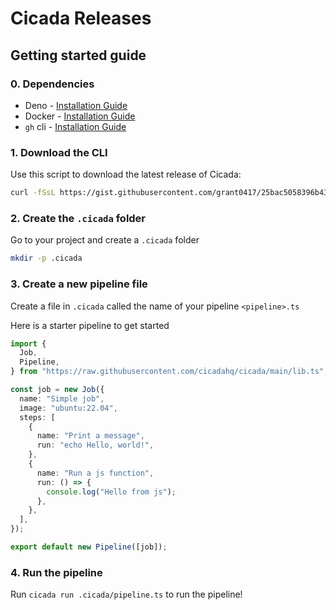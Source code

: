 # Cicada Releases

## Getting started guide

### 0. Dependencies

- Deno - [Installation Guide](https://deno.land/manual@v1.32.1/getting_started/installation)
- Docker - [Installation Guide](https://docs.docker.com/desktop/)
- `gh` cli - [Installation Guide](https://github.com/cli/cli#installation)

### 1. Download the CLI

Use this script to download the latest release of Cicada:

```bash
curl -fSsL https://gist.githubusercontent.com/grant0417/25bac5058396b43eabfdb6cb5d63fa44/raw/ | sh
```

### 2. Create the `.cicada` folder

Go to your project and create a `.cicada` folder

```bash
mkdir -p .cicada
```

### 3. Create a new pipeline file

Create a file in `.cicada` called the name of your pipeline `<pipeline>.ts`

Here is a starter pipeline to get started

```ts
import {
  Job,
  Pipeline,
} from "https://raw.githubusercontent.com/cicadahq/cicada/main/lib.ts";

const job = new Job({
  name: "Simple job",
  image: "ubuntu:22.04",
  steps: [
    {
      name: "Print a message",
      run: "echo Hello, world!",
    },
    {
      name: "Run a js function",
      run: () => {
        console.log("Hello from js");
      },
    },
  ],
});

export default new Pipeline([job]);
```

### 4. Run the pipeline

Run `cicada run .cicada/pipeline.ts` to run the pipeline!
